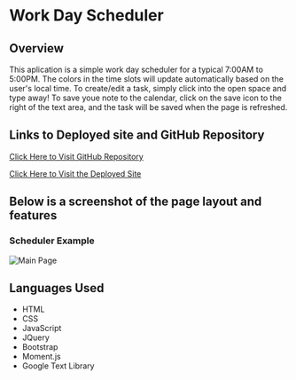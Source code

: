 # Work Day Scheduler

## Overview

This aplication is a simple work day scheduler for a typical 7:00AM to 5:00PM. The colors in the time slots will update automatically based on the user's local time. To create/edit a task, simply click into the open space and type away! To save youe note to the calendar, click on the save icon to the right of the text area, and the task will be saved when the page is refreshed. 

## Links to Deployed site and GitHub Repository

[Click Here to Visit GitHub Repository](https://github.com/suschuk24/workday-scheduler)

[Click Here to Visit the Deployed Site](https://suschuk24.github.io/javascript-quiz/index.html)

## Below is a screenshot of the page layout and features

### Scheduler Example

![Main Page](https://github.com/suschuk24/javascript-quiz/blob/master/assets/images/page-screenshot.jpg)

## Languages Used

* HTML
* CSS
* JavaScript
* JQuery
* Bootstrap
* Moment.js
* Google Text Library